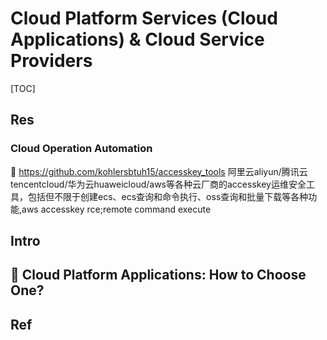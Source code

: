 # Cloud Platform Services (Cloud Applications) & Cloud Service Providers

[TOC]



## Res
### Cloud Operation Automation
🚧 https://github.com/kohlersbtuh15/accesskey_tools
阿里云aliyun/腾讯云tencentcloud/华为云huaweicloud/aws等各种云厂商的accesskey运维安全工具，包括但不限于创建ecs、ecs查询和命令执行、oss查询和批量下载等各种功能,aws accesskey rce;remote command execute



## Intro


## 🤔 Cloud Platform Applications: How to Choose One?



## Ref

